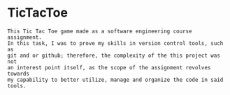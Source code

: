 # TicTacToe
    This Tic Tac Toe game made as a software engineering course assignment.
    In this task, I was to prove my skills in version control tools, such as 
    git and or github; therefore, the complexity of the this project was not
    an interest point itself, as the scope of the assignment revolves towards
    my capability to better utilize, manage and organize the code in said tools.  
